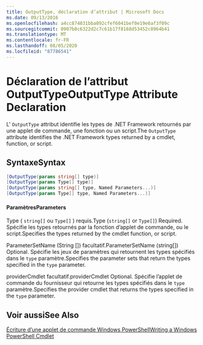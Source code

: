 ```yaml
---
title: OutputType, déclaration d’attribut | Microsoft Docs
ms.date: 09/13/2016
ms.openlocfilehash: a4cc874031bba092cfef6041bef0e19e6af3f09c
ms.sourcegitcommit: 0907b8c6322d2c7c61b17f8168d53452c8964b41
ms.translationtype: MT
ms.contentlocale: fr-FR
ms.lasthandoff: 08/05/2020
ms.locfileid: "87786541"
---
```

# <a name="outputtype-attribute-declaration"></a><span data-ttu-id="82040-102">Déclaration de l’attribut OutputType</span><span class="sxs-lookup"><span data-stu-id="82040-102">OutputType Attribute Declaration</span></span>

<span data-ttu-id="82040-103">L' `OutputType` attribut identifie les types de .NET Framework retournés par une applet de commande, une fonction ou un script.</span><span class="sxs-lookup"><span data-stu-id="82040-103">The `OutputType` attribute identifies the .NET Framework types returned by a cmdlet, function, or script.</span></span>

## <a name="syntax"></a><span data-ttu-id="82040-104">Syntaxe</span><span class="sxs-lookup"><span data-stu-id="82040-104">Syntax</span></span>

```csharp
[OutputType(params string[] type)]
[OutputType(params Type[] type)]
[OutputType(params string[] type, Named Parameters...)]
[OutputType(params Type[] type, Named Parameters...)]
```

#### <a name="parameters"></a><span data-ttu-id="82040-105">Paramètres</span><span class="sxs-lookup"><span data-stu-id="82040-105">Parameters</span></span>

<span data-ttu-id="82040-106">Type ( `string[]` ou `Type[]` ) requis.</span><span class="sxs-lookup"><span data-stu-id="82040-106">Type (`string[]` or `Type[]`) Required.</span></span> <span data-ttu-id="82040-107">Spécifie les types retournés par la fonction d’applet de commande, ou le script.</span><span class="sxs-lookup"><span data-stu-id="82040-107">Specifies the types returned by the cmdlet function, or script.</span></span>

<span data-ttu-id="82040-108">ParameterSetName (String []) facultatif.</span><span class="sxs-lookup"><span data-stu-id="82040-108">ParameterSetName (string[]) Optional.</span></span> <span data-ttu-id="82040-109">Spécifie les jeux de paramètres qui retournent les types spécifiés dans le `type` paramètre.</span><span class="sxs-lookup"><span data-stu-id="82040-109">Specifies the parameter sets that return the types specified in the `type` parameter.</span></span>

<span data-ttu-id="82040-110">providerCmdlet facultatif.</span><span class="sxs-lookup"><span data-stu-id="82040-110">providerCmdlet Optional.</span></span> <span data-ttu-id="82040-111">Spécifie l’applet de commande du fournisseur qui retourne les types spécifiés dans le `type` paramètre.</span><span class="sxs-lookup"><span data-stu-id="82040-111">Specifies the provider cmdlet that returns the types specified in the `type` parameter.</span></span>

## <a name="see-also"></a><span data-ttu-id="82040-112">Voir aussi</span><span class="sxs-lookup"><span data-stu-id="82040-112">See Also</span></span>

[<span data-ttu-id="82040-113">Écriture d’une applet de commande Windows PowerShell</span><span class="sxs-lookup"><span data-stu-id="82040-113">Writing a Windows PowerShell Cmdlet</span></span>](./writing-a-windows-powershell-cmdlet.md)
